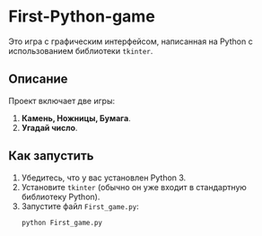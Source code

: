 # First-Python-game

Это игра с графическим интерфейсом, написанная на Python с использованием библиотеки `tkinter`.

## Описание

Проект включает две игры:
1. **Камень, Ножницы, Бумага**.
2. **Угадай число**.

## Как запустить

1. Убедитесь, что у вас установлен Python 3.
2. Установите `tkinter` (обычно он уже входит в стандартную библиотеку Python).
3. Запустите файл `First_game.py`:
   ```bash
   python First_game.py
